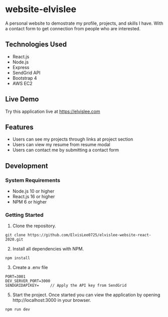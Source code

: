 # website-elvislee

A personal website to demostrate my profile, projects, and skills I have. With a contact form to get connection from people who are interested.

## Technologies Used

- React.js
- Node.js
- Express
- SendGrid API
- Bootstrap 4
- AWS EC2

## Live Demo

Try this application live at https://elvislee.com

## Features

- Users can see my projects through links at project section
- Users can view my resume from resume modal
- Users can contact me by submitting a contact form

## Development

### System Requirements

- Node.js 10 or higher
- React.js 16 or higher
- NPM 6 or higher

### Getting Started

1. Clone the repository.

```
git clone https://github.com/ElvisLee0725/elvislee-website-react-2020.git
```

2. Install all dependencies with NPM.

```
npm install
```

3. Create a .env file

```
PORT=3001
DEV_SERVER_PORT=3000
SENDGRIDAPIKEY=     // Apply the API key from SendGrid
```

5. Start the project. Once started you can view the application by opening http://localhost:3000 in your browser.

```
npm run dev
```
